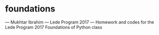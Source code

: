 # foundations

–– Mukhtar Ibrahim
–– Lede Program 2017
–– Homework and codes for the Lede Program 2017 Foundations of Python class
